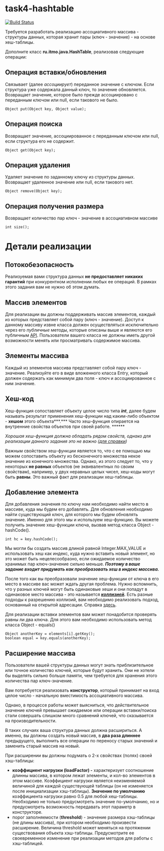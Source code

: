 # task4-hashtable

[![Build Status](https://travis-ci.com/itmo-java-basics-2020/task-3-hashtable-classes-inner-classes-class-object-triyul22.svg?branch=solution)](https://travis-ci.com/itmo-java-basics-2020/task4-hashtable-triyul22)


Требуется разработать реализацию ассоциативного массива - структуры данных, которая хранит пары (ключ - значение) - на основе хеш-таблицы.

Дополните класс **ru.itmo.java.HashTable**, реализовав следующие операции:

## Операция вставки/обновления

Связывает (далее *ассоциирует*) переданное значение с ключом. Если структура уже содержала данный ключ, то значение обновляется. Возвращает значение, которое было прежде ассоциировано с переданным ключом или null, если такового не было.

    Object put(Object key, Object value);

## Операция поиска

Возвращает значение, ассоциированное с переданным ключом или null, если структура его не содержит.

    Object get(Object key);

## Операция удаления

Удаляет значение по заданному ключу из структуры данных. Возвращает удаленное значение или null, если такового нет.

    Object remove(Object key);

## Операция получения размера

Возвращает количество пар ключ - значение в ассоциативном массиве

    int size();

# Детали реализации

## Потокобезопасность

Реализуемая вами структура данных **не предоставляет никаких гарантий** при конкурентном исполнении любых ее операций. В рамках этого задания вам не нужно об этом думать.

## Массив элементов

Для реализации вы должны поддерживать массив элементов, каждый из которых представляет собой пару (ключ - значение). Доступ к данному массиву извне класса должен осуществляться исключительно через его *публичные* методы, которые описаны выше и являются его публичным [API](https://ru.wikipedia.org/wiki/API). Пользователи вашего класса не должны иметь другой возможности менять или просматривать содержимое массива.

## Элементы массива

Каждый из элементов массива представляет собой пару ключ - значение. Реализуйте его в виде вложенного класса Entry, который должен содержать как минимум два поля - ключ и ассоциированное с ним значение.

## Хеш-код

Хеш-функция сопоставляет объекту целое число типа ***int***, далее будем называть результат применения хеш-функции над каким-либо объектом - **хешом** этого объекта***.*** Часто хеш-функция опирается на внутренние свойства объектов при своей работе. ******

*Хорошая хеш-функция должна обладать рядом свойств, однако для реализации данного задания это не важно ([для справки](https://ru.wikipedia.org/wiki/%D0%A5%D0%B5%D1%88-%D1%84%D1%83%D0%BD%D0%BA%D1%86%D0%B8%D1%8F))*

Важным свойством хеш-функции является то, что с ее помощью мы можем сопоставить объекту из бесконечного множества некое значение из конечного множества. Однако, из этого следует то, что у некоторых **не равных** объектов (не эквивалентных по своим свойствам), например, у двух неравных целых чисел, хеш-коды могут быть **равны**. Это важный факт для реализации хеш-таблицы.

## Добавление элемента

Для добавления значения по ключу нам необходимо найти место в массиве, куда мы будем его добавлять. Для обновления необходимо найти существующий ключ, для которого мы будем обновлять значение. Именно для этого мы и используем хеш-функцию. Вы можете получить значение хеш-функции ключа, вызвав метод класса Object - hashCode().

    int hc = key.hashCode();

Мы могли бы создать массив длиной равной Integer.MAX_VALUE и использовать хеш как индекс, куда нужно вставить новый элемент, но это может быть нецелесообразно, если ожидаемое количество хранимых пар ключ-значение сильно меньше. ***Поэтому в ваше задание входит придумать как преобразовать хеш в индекс массива.***

После того как вы преобразовали значение хеш-функции от ключа в его место в массиве вас может ждать другая проблема. Нужно вспомнить, что у разных ключей могут быть одинаковые хеши и они попадут в одинаковое место массива - это называется ***[коллизией](https://ru.wikipedia.org/wiki/%D0%9A%D0%BE%D0%BB%D0%BB%D0%B8%D0%B7%D0%B8%D1%8F_%D1%85%D0%B5%D1%88-%D1%84%D1%83%D0%BD%D0%BA%D1%86%D0%B8%D0%B8).*** Есть разные подходы к разрешению коллизий, вам необходимо реализовать подход, основанный на открытой адресации. Справка [здесь](https://ru.wikipedia.org/wiki/%D0%A5%D0%B5%D1%88-%D1%82%D0%B0%D0%B1%D0%BB%D0%B8%D1%86%D0%B0#%D0%9E%D1%82%D0%BA%D1%80%D1%8B%D1%82%D0%B0%D1%8F_%D0%B0%D0%B4%D1%80%D0%B5%D1%81%D0%B0%D1%86%D0%B8%D1%8F).

Для реализации вставки элементов вам может понадобится проверять равны ли два ключа. Для этого вам необходимо использовать метод класса Object - equals()

    Object anotherKey = elements[i].getKey();
    boolean equal = key.equals(anotherKey);

## Расширение массива

Пользователи вашей структуры данных могут знать приблизительное или точное количество ключей, которые будут хранить. Они не хотели бы выделять сильно больше памяти, чем требуется для хранения этого количества пар ключ-значение. 

Вам потребуется реализовать **конструктор**, который принимает на вход целое число - начальную вместимость ассоциативного массива.

Однако, в процессе работы может выясниться, что действительное значение ключей превышает ожидаемое или операции вставки/поиска стали совершать слишком много сравнений ключей, что сказывается на производительности.

В таких случаях ваша структура данных должна расшириться. А именно, вы должны создать новый массив, в **два раза длиннее** предыдущего, выполнить все операции по переносу старых значений и заменить старый массив на новый.

При расширении вы должны подумать о 2-х свойствах (полях) своей хэш-таблицы: 

- **коэффициент нагрузки (loadFactor) -** характеризует соотношение длинны массива, в котором лежат элементы, и кол-во элементов в этом массиве. Коэффициент нагрузки является неизменяемой величиной для каждой существующей таблицы (он не изменяется после инициализации хэш-таблицы). **Значение по умолчанию** коэффициента нагрузки равно 0.5 для любой хеш-таблицы. Необходимо не только предусмотреть значение по-умолчанию, но и предусмотреть возможность передавать этот параметр в конструкторе.
- порог заполняемости (**threshold**) - значение размера хэш-таблицы (не длины массива), при котором необходимо произвести расширение. Величина threshold может меняться на протяжении существования объекта хэш-таблицы. Предусмотрите ее своевременное изменение при реализации методов для работы с хэш-таблицей.